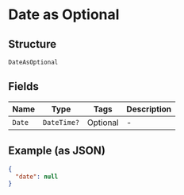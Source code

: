 
# Date as Optional

## Structure

`DateAsOptional`

## Fields

| Name | Type | Tags | Description |
|  --- | --- | --- | --- |
| `Date` | `DateTime?` | Optional | - |

## Example (as JSON)

```json
{
  "date": null
}
```

